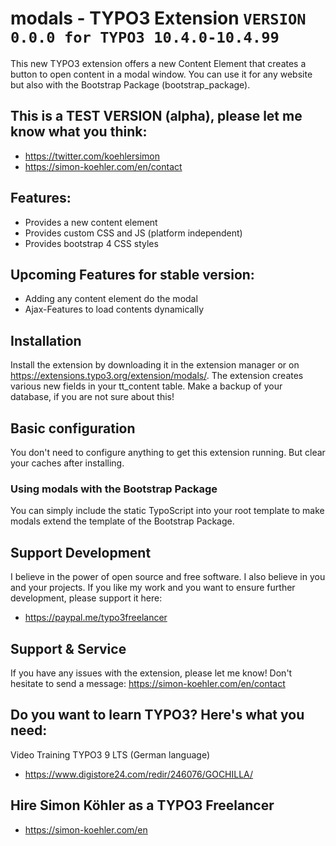 # modals - TYPO3 Extension `VERSION 0.0.0 for TYPO3 10.4.0-10.4.99`

This new TYPO3 extension offers a new Content Element that creates a button to open content in a modal window. You can use it for any website but also with the Bootstrap Package (bootstrap_package).

## This is a TEST VERSION (alpha), please let me know what you think:

- https://twitter.com/koehlersimon
- https://simon-koehler.com/en/contact

## Features:

- Provides a new content element
- Provides custom CSS and JS (platform independent)
- Provides bootstrap 4 CSS styles

## Upcoming Features for stable version:

- Adding any content element do the modal
- Ajax-Features to load contents dynamically

## Installation

Install the extension by downloading it in the extension manager or on https://extensions.typo3.org/extension/modals/.
The extension creates various new fields in your tt_content table. Make a backup of your database, if you are not sure about this!

## Basic configuration

You don't need to configure anything to get this extension running.
But clear your caches after installing.

### Using modals with the Bootstrap Package

You can simply include the static TypoScript into your root template to make modals extend the template of the Bootstrap Package.

## Support Development

I believe in the power of open source and free software. I also believe in you and your projects.
If you like my work and you want to ensure further development, please support it here:

- https://paypal.me/typo3freelancer

## Support & Service

If you have any issues with the extension, please let me know!
Don't hesitate to send a message: https://simon-koehler.com/en/contact

## Do you want to learn TYPO3? Here's what you need:
Video Training TYPO3 9 LTS (German language)

- https://www.digistore24.com/redir/246076/GOCHILLA/

## Hire Simon Köhler as a TYPO3 Freelancer

- https://simon-koehler.com/en
